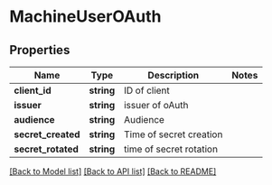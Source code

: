 # MachineUserOAuth

## Properties
Name | Type | Description | Notes
------------ | ------------- | ------------- | -------------
**client_id** | **string** | ID of client | 
**issuer** | **string** | issuer of oAuth | 
**audience** | **string** | Audience | 
**secret_created** | **string** | Time of secret creation | 
**secret_rotated** | **string** | time of secret rotation | 

[[Back to Model list]](../../README.md#documentation-for-models) [[Back to API list]](../../README.md#documentation-for-api-endpoints) [[Back to README]](../../README.md)

